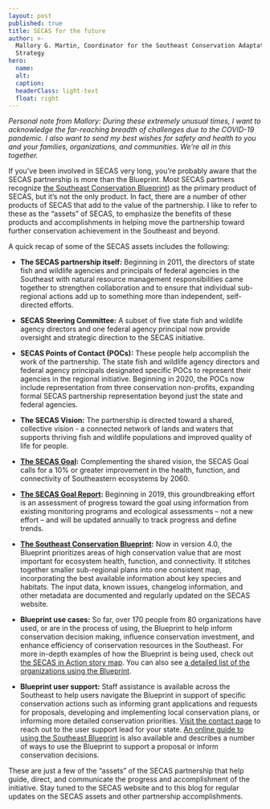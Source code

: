 ```yaml
---
layout: post
published: true
title: SECAS for the future
author: >-
  Mallory G. Martin, Coordinator for the Southeast Conservation Adaptation
  Strategy
hero:
  name: 
  alt: 
  caption: 
  headerClass: light-text
  float: right
---
```

_Personal note from Mallory: During these extremely unusual times, I want to acknowledge the far-reaching breadth of challenges due to the COVID-19 pandemic. I also want to send my best wishes for safety and health to you and your families, organizations, and communities. We’re all in this together._

If you’ve been involved in SECAS very long, you’re probably aware that the SECAS partnership is more than the Blueprint. Most SECAS partners recognize [the Southeast Conservation Blueprint](http://secassoutheast.org/blueprint)) as the primary product of SECAS, but it’s not the only product. In fact, there are a number of other products of SECAS that add to the value of the partnership. I like to refer to these as the “assets” of SECAS, to emphasize the benefits of these products and accomplishments in helping move the partnership toward further conservation achievement in the Southeast and beyond.  

A quick recap of some of the SECAS assets includes the following:

- **The SECAS partnership itself:** Beginning in 2011, the directors of state fish and wildlife agencies and principals of federal agencies in the Southeast with natural resource management responsibilities came together to strengthen collaboration and to ensure that individual sub-regional actions add up to something more than independent, self-directed efforts.

- **SECAS Steering Committee:** A subset of five state fish and wildlife agency directors and one federal agency principal now provide oversight and strategic direction to the SECAS initiative.  

- **SECAS Points of Contact (POCs):**  These people help accomplish the work of the partnership. The state fish and wildlife agency directors and federal agency principals designated specific POCs to represent their agencies in the regional initiative. Beginning in 2020, the POCs now include representation from three conservation non-profits, expanding formal SECAS partnership representation beyond just the state and federal agencies.

- **The SECAS Vision:** The partnership is directed toward a shared, collective vision - a connected network of lands and waters that supports thriving fish and wildlife populations and improved quality of life for people.

- **[The SECAS Goal](http://secassoutheast.org/our-goal):**  Complementing the shared vision, the SECAS Goal calls for a 10% or greater improvement in the health, function, and connectivity of Southeastern ecosystems by 2060.

- **[The SECAS Goal Report](http://secassoutheast.org/pdf/SECAS-goal-report-2019.pdf):** Beginning in 2019, this groundbreaking effort is an assessment of progress toward the goal using information from existing monitoring programs and ecological assessments – not a new effort – and will be updated annually to track progress and define trends. 

- **[The Southeast Conservation Blueprint](http://secassoutheast.org/blueprint):** Now in version 4.0, the Blueprint prioritizes areas of high conservation value that are most important for ecosystem health, function, and connectivity. It stitches together smaller sub-regional plans into one consistent map, incorporating the best available information about key species and habitats. The input data, known issues, changelog information, and other metadata are documented and regularly updated on the SECAS website.  

- **Blueprint use cases:** So far, over 170 people from 80 organizations have used, or are in the process of using, the Blueprint to help inform conservation decision making, influence conservation investment, and enhance efficiency of conservation resources in the Southeast. For more in-depth examples of how the Blueprint is being used, check out [the SECAS in Action story map](http://secassoutheast.org/story-map). You can also see [a detailed list of the organizations using the Blueprint](http://secassoutheast.org/organizations-using-the-blueprint).

- **Blueprint user support:** Staff assistance is available across the Southeast to help users navigate the Blueprint in support of specific conservation actions such as informing grant applications and requests for proposals, developing and implementing local conservation plans, or informing more detailed conservation priorities. [Visit the contact page](http://secassoutheast.org/contact) to reach out to the user support lead for your state. [An online guide to using the Southeast Blueprint](http://www.sciencebase.gov/catalog/file/get/5da9e5ade4b09fd3b0c9cb58?name=SoutheastBlueprintUserGuide.pdf) is also available and describes a number of ways to use the Blueprint to support a proposal or inform conservation decisions.  

These are just a few of the “assets” of the SECAS partnership that help guide, direct, and communicate the progress and accomplishment of the initiative. Stay tuned to the SECAS website and to this blog for regular updates on the SECAS assets and other partnership accomplishments.   
